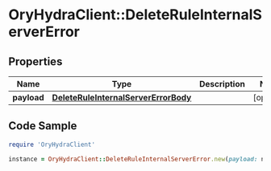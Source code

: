 # OryHydraClient::DeleteRuleInternalServerError

## Properties

Name | Type | Description | Notes
------------ | ------------- | ------------- | -------------
**payload** | [**DeleteRuleInternalServerErrorBody**](DeleteRuleInternalServerErrorBody.md) |  | [optional] 

## Code Sample

```ruby
require 'OryHydraClient'

instance = OryHydraClient::DeleteRuleInternalServerError.new(payload: null)
```


